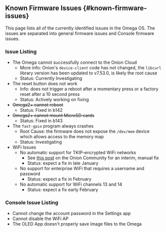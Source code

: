 ## Known Firmware Issues {#known-firmware-issues}

This page lists all of the currently identified issues in the Omega OS. The issues are separated into general firmware issues and Console firmware issues.

### Issue Listing

* The Omega cannot successfully connect to the Onion Cloud
    * More info: Onion's `device-client` code has not changed, the `libcurl` library version has been updated to v7.53.0, is likely the root cause
    * Status: Currently Investigating
* The reset button does not work
    * Info: does not trigger a reboot after a momentary press or a factory reset after a 10 second press
    * Status: Actively working on fixing
* ~~Omega2+ cannot reboot~~
    * Status: Fixed in b142
* ~~Omega2+ cannot mount MicroSD cards~~
    * Status: Fixed in b143
* The `fast-gpio` program always crashes
    * Root Cause: the firmware does not expose the `/dev/mem` device which allows access to the memory map
    * Status: Investigating
* WiFi Issues
    * No automatic support for TKIP-encrypted WiFi networks
        * See [this post](https://community.onion.io/topic/1149/omega2-fails-to-connect-to-wifi/25) on the Onion Community for an interim, manual fix
        * Status: expect a fix in late January
    * No support for enterprise WiFi that requires a username and password
        * Status: expect a fix in February
    * No automatic support for WiFi channels 13 and 14
        * Status: expect a fix early February


### Console Issue Listing

* Cannot change the account password in the Settings app
* Cannot disable the WiFi AP
* The OLED App doesn't properly save image files to the Omega
